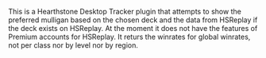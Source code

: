 This is a Hearthstone Desktop Tracker plugin that attempts to show the preferred mulligan based on the chosen deck and the data from HSReplay if the deck exists on HSReplay.
At the moment it does not have the features of Premium accounts for HSReplay. It returs the winrates for global winrates, not per class nor by level nor by region.
